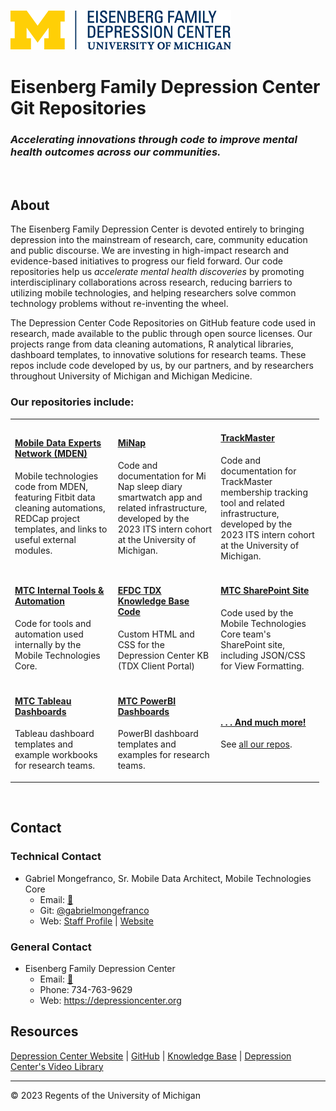 ![EFDC Logo](https://github.com/DepressionCenter/.github/blob/main/images/EFDCLogo_375w.png "EFDC")


# **Eisenberg Family Depression Center Git Repositories**
### *__Accelerating innovations through code to improve mental health outcomes across our communities.__*

<br />

## About
The Eisenberg Family Depression Center is devoted entirely to bringing depression into the mainstream of research, care, community education and public discourse. We are investing in high-impact research and evidence-based initiatives to progress our field forward. Our code repositories help us _accelerate mental health discoveries_ by promoting interdisciplinary collaborations across research, reducing barriers to utilizing mobile technologies, and helping researchers solve common technology problems without re-inventing the wheel.

The Depression Center Code Repositories on GitHub feature code used in research, made available to the public through open source licenses. Our projects range from data cleaning automations, R analytical libraries, dashboard templates, to innovative solutions for research teams. These repos include code developed by us, by our partners, and by researchers throughout University of Michigan and Michigan Medicine.

### Our repositories include: ###
<table border="0" width="98%" style="width: 98%;">
  <tbody>
    <tr>
      <td width="32%">
        <h4><a href="https://github.com/DepressionCenter/MDEN">Mobile Data Experts Network (MDEN)</a></h4>
        <p>Mobile technologies code from MDEN, featuring Fitbit data cleaning automations, REDCap project templates, and links to useful external modules.</p>
      </td>
      <td width="32%">
        <h4><a href="https://github.com/DepressionCenter/MiNap">MiNap</a></h4>
        <p>Code and documentation for Mi Nap sleep diary smartwatch app and related infrastructure, developed by the 2023 ITS intern cohort at the University of Michigan.</p>
      </td>
      <td width="32%">
        <h4><a href="https://github.com/DepressionCenter/TrackMaster">TrackMaster</a></h4>
        <p>Code and documentation for TrackMaster membership tracking tool and related infrastructure, developed by the 2023 ITS intern cohort at the University of Michigan.</p>
      </td>
    </tr>
    <tr>
      <td width="32%">
        <h4><a href="https://github.com/DepressionCenter/MTC-Internal-Tools-and-Automation">MTC Internal Tools & Automation</a></h4>
        <p>Code for tools and automation used internally by the Mobile Technologies Core.</p>
      </td>
      <td width="32%">
        <h4><a href="https://github.com/DepressionCenter/EFDC-TDX-KB">EFDC TDX Knowledge Base Code</a></h4>
        <p>Custom HTML and CSS for the Depression Center KB (TDX Client Portal)</p>
      </td>
      <td width="32%">
        <h4><a href="https://github.com/DepressionCenter/MTC-SharePoint-Site">MTC SharePoint Site</a></h4>
        <p>Code used by the Mobile Technologies Core team's SharePoint site, including JSON/CSS for View Formatting.</p>
      </td>
    </tr>
    <tr>
      <td width="32%">
        <h4><a href="">MTC Tableau Dashboards</a></h4>
        <p>Tableau dashboard templates and example workbooks for research teams.</p>
      </td>
      <td width="32%">
        <h4><a href="https://github.com/DepressionCenter/MTC-Public-PowerBI-Dashboards">MTC PowerBI Dashboards</a></h4>
        <p>PowerBI dashboard templates and examples for research teams.</p>
      </td>
      <td width="32%">
        <h4><a href="https://github.com/orgs/DepressionCenter/repositories"> . . . And much more!</a></h4>
        <p>See <a href="https://github.com/orgs/DepressionCenter/repositories">all our repos</a>.</p>
      </td>
    </tr>
  </tbody>
</table>
<br />


## Contact

### Technical Contact
+ Gabriel Mongefranco, Sr. Mobile Data Architect, Mobile Technologies Core
  + Email: [📧](mailto:efdc-mobiletech@umich.edu "efdc-mobiletech@umich.edu")
  + Git: [@gabrielmongefranco](https://github.com/gabrielmongefranco)
  + Web: [Staff Profile](https://sites.google.com/umich.edu/gabrielmongefranco/gabriel-mongefranco-umich) | [Website](https://gabriel.mongefranco.com)



### General Contact
+ Eisenberg Family Depression Center
  + Email: [📧](mailto:depressioncenter@umich.edu "depressioncenter@umich.edu")
  + Phone: 734-763-9629 
  + Web: https://depressioncenter.org



## Resources
[Depression Center Website](https://depressioncenter.org)  |  [GitHub](https://github.com/DepressionCenter)  |  [Knowledge Base](https://teamdynamix.umich.edu/TDClient/210/DepressionCenter/Home/)  |  [Depression Center's Video Library](https://www.youtube.com/@DepressionCenter)


----
© 2023 Regents of the University of Michigan


